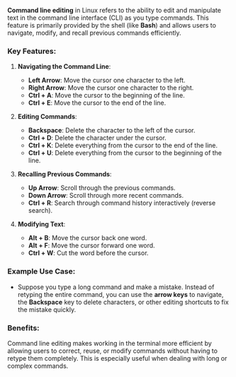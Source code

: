 **Command line editing** in Linux refers to the ability to edit and manipulate text in the command line interface (CLI) as you type commands. This feature is primarily provided by the shell (like **Bash**) and allows users to navigate, modify, and recall previous commands efficiently.

### Key Features:
1. **Navigating the Command Line**:
   - **Left Arrow**: Move the cursor one character to the left.
   - **Right Arrow**: Move the cursor one character to the right.
   - **Ctrl + A**: Move the cursor to the beginning of the line.
   - **Ctrl + E**: Move the cursor to the end of the line.

2. **Editing Commands**:
   - **Backspace**: Delete the character to the left of the cursor.
   - **Ctrl + D**: Delete the character under the cursor.
   - **Ctrl + K**: Delete everything from the cursor to the end of the line.
   - **Ctrl + U**: Delete everything from the cursor to the beginning of the line.

3. **Recalling Previous Commands**:
   - **Up Arrow**: Scroll through the previous commands.
   - **Down Arrow**: Scroll through more recent commands.
   - **Ctrl + R**: Search through command history interactively (reverse search).

4. **Modifying Text**:
   - **Alt + B**: Move the cursor back one word.
   - **Alt + F**: Move the cursor forward one word.
   - **Ctrl + W**: Cut the word before the cursor.

### Example Use Case:
- Suppose you type a long command and make a mistake. Instead of retyping the entire command, you can use the **arrow keys** to navigate, the **Backspace** key to delete characters, or other editing shortcuts to fix the mistake quickly.

### Benefits:
Command line editing makes working in the terminal more efficient by allowing users to correct, reuse, or modify commands without having to retype them completely. This is especially useful when dealing with long or complex commands.
